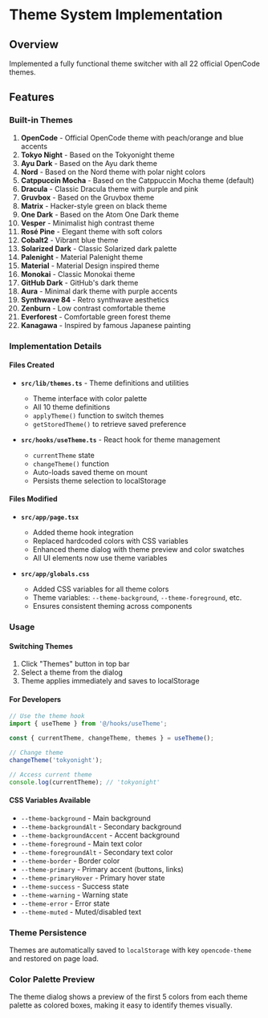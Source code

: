 # Theme System Implementation

## Overview
Implemented a fully functional theme switcher with all 22 official OpenCode themes.

## Features

### Built-in Themes
1. **OpenCode** - Official OpenCode theme with peach/orange and blue accents
2. **Tokyo Night** - Based on the Tokyonight theme
3. **Ayu Dark** - Based on the Ayu dark theme
4. **Nord** - Based on the Nord theme with polar night colors
5. **Catppuccin Mocha** - Based on the Catppuccin Mocha theme (default)
6. **Dracula** - Classic Dracula theme with purple and pink
7. **Gruvbox** - Based on the Gruvbox theme
8. **Matrix** - Hacker-style green on black theme
9. **One Dark** - Based on the Atom One Dark theme
10. **Vesper** - Minimalist high contrast theme
11. **Rosé Pine** - Elegant theme with soft colors
12. **Cobalt2** - Vibrant blue theme
13. **Solarized Dark** - Classic Solarized dark palette
14. **Palenight** - Material Palenight theme
15. **Material** - Material Design inspired theme
16. **Monokai** - Classic Monokai theme
17. **GitHub Dark** - GitHub's dark theme
18. **Aura** - Minimal dark theme with purple accents
19. **Synthwave 84** - Retro synthwave aesthetics
20. **Zenburn** - Low contrast comfortable theme
21. **Everforest** - Comfortable green forest theme
22. **Kanagawa** - Inspired by famous Japanese painting

### Implementation Details

#### Files Created
- **`src/lib/themes.ts`** - Theme definitions and utilities
  - Theme interface with color palette
  - All 10 theme definitions
  - `applyTheme()` function to switch themes
  - `getStoredTheme()` to retrieve saved preference
  
- **`src/hooks/useTheme.ts`** - React hook for theme management
  - `currentTheme` state
  - `changeTheme()` function
  - Auto-loads saved theme on mount
  - Persists theme selection to localStorage

#### Files Modified
- **`src/app/page.tsx`**
  - Added theme hook integration
  - Replaced hardcoded colors with CSS variables
  - Enhanced theme dialog with theme preview and color swatches
  - All UI elements now use theme variables

- **`src/app/globals.css`**
  - Added CSS variables for all theme colors
  - Theme variables: `--theme-background`, `--theme-foreground`, etc.
  - Ensures consistent theming across components

### Usage

#### Switching Themes
1. Click "Themes" button in top bar
2. Select a theme from the dialog
3. Theme applies immediately and saves to localStorage

#### For Developers
```typescript
// Use the theme hook
import { useTheme } from '@/hooks/useTheme';

const { currentTheme, changeTheme, themes } = useTheme();

// Change theme
changeTheme('tokyonight');

// Access current theme
console.log(currentTheme); // 'tokyonight'
```

#### CSS Variables Available
- `--theme-background` - Main background
- `--theme-backgroundAlt` - Secondary background
- `--theme-backgroundAccent` - Accent background
- `--theme-foreground` - Main text color
- `--theme-foregroundAlt` - Secondary text color
- `--theme-border` - Border color
- `--theme-primary` - Primary accent (buttons, links)
- `--theme-primaryHover` - Primary hover state
- `--theme-success` - Success state
- `--theme-warning` - Warning state
- `--theme-error` - Error state
- `--theme-muted` - Muted/disabled text

### Theme Persistence
Themes are automatically saved to `localStorage` with key `opencode-theme` and restored on page load.

### Color Palette Preview
The theme dialog shows a preview of the first 5 colors from each theme palette as colored boxes, making it easy to identify themes visually.